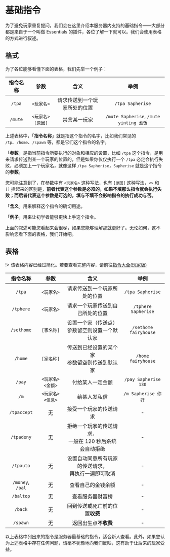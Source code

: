 # 基础指令

为了避免玩家重复提问，我们会在这里介绍本服务器内支持的基础指令——大部分都是来自于一个叫做 Essentials 的插件，各位了解一下就可以。我们会使用表格的方式进行叙述。

## 格式

为了各位能够看懂下面的表格，我们先举一个例子：

| 指令名称 | 参数 | 含义 | 举例 |
| :-: | :-: | :-: | :-: |
| `/tpa` | `<玩家名>` | 请求传送到一个玩家所处的位置 | `/tpa Sapherise` |
| `/mute` | `<玩家名> [原因]` | 禁言某一玩家 | `/mute Sapherise`, `/mute yinting 煮饭` |

上述表格中，「**指令名称**」就是指这个指令的名字，比如我们常见的 `/tp`、`/home`、`/spawn` 等，都是它们这个指令的名字。

「**参数**」是指当前指令所要执行的对象和相应的设置，比如 `/tpa` 这个指令，是用来请求传送到某一个玩家的位置的，但是如果你仅仅执行一个 `/tpa` 必定会执行失败，必须加上一个玩家名，就像这样 `/tpa Sapherise`，`Sapherise` 就是这个指令的**参数**。

您可能注意到了，在参数中有 `<玩家名>` 这种写法，也有 `[原因]` 这种写法，`<>` 和 `[]` 括起来的区别是，**前者代表这个参数是必须的，如果不填那么指令就会执行失败；而后者代表这个参数是可选的，填与不填不会影响指令的执行成功与否。**

「**含义**」用来解释这个指令的确切用途。

「**例子**」用来让初学者能够更快上手这个指令。

上面的叙述可能您看起来会很😵，如果您能够理解那就更好了。无论如何，这不影响您看下面的表格，我们开始吧。

## 表格

!> 该表格内容已经过简化。若要查看完整内容，请前往[指令大全(玩家版)](/others/commands-for-players.md)

| 指令名称 | 参数 | 含义 | 举例 |
| :-: | :-: | :-: | :-: |
| `/tpa` | `<玩家名>` | 请求传送到一个玩家所处的位置 | `/tpa Sapherise` |
| `/tphere` | `<玩家名>` | 请求一个玩家传送到自己所处的位置 | `/tphere Sapherise` |
| `/sethome` | `[家名称]` | 设置一个家（传送点）<br>参数留空则设置一个默认家 | `/sethome fairyhouse` |
| `/home` | `[家名称]` | 传送到已经设置的某个家<br>参数留空则传送到默认家 | `/home fairyhouse` |
| `/pay` | `<玩家名> <金额>` | 付给某人一定金额 | `/pay Sapherise 130` |
| `/m` | `<玩家名> <信息>` | 给某人发私信 | `/m Sapherise 你好` |
| `/tpaccept` | 无 | 接受一个玩家的传送请求 | - |
| `/tpadeny` | 无 | 拒绝一个玩家的传送请求，<br>一般在 120 秒后系统会自动拒绝 | - |
| `/tpauto` | 无 | 设置自动同意所有玩家的传送请求，<br>再执行一遍即可取消 | - |
| `/money`, `/bal` | 无 | 查看自己的金钱余额 | - |
| `/baltop` | 无 | 查看服务器财富榜 | - |
| `/back` | 无 | 回到传送或死亡前的位置**收费** | - |
| `/spawn` | 无 | 返回出生点**不收费** | - |

以上表格中列出来的指令是服务器最基础的指令，适合新人查看。此外，如果您认为上述表格中存在任何问题，请毫不犹豫地向我们反映，这有助于让后来的玩家受益。



